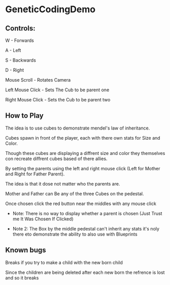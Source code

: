 # GeneticCodingDemo

## Controls:

W - Forwards 

A - Left

S - Backwards

D - Right

Mouse Scroll - Rotates Camera 

Left Mouse Click - Sets The Cub to be parent one

Right Mouse Click - Sets the Cub to be parent two

## How to Play

The idea is to use cubes to demonstrate mendel's law of inheritance.

Cubes spawn in front of the player, each with there own stats for Size and Color.

Though these cubes are displaying a diffrent size and color they themselves con recreate diffrent cubes based of there allies.

By setting the parents using the left and right mouse click (Left for Mother and Right for Father Parent).

The idea is that it dose not matter who the parents are.

Mother and Father can Be any of the three Cubes on the pedestal.

Once chosen click the red button near the middles with any mouse click

- Note: There is no way to display whether a parent is chosen (Just Trust me It Was Chosen If Clicked)

- Note 2: The Box by the middle pedestal can't inherit any stats it's noly there eto demonstrate the ability to also use with Blueprints


## Known bugs

Breaks if you try to make a child with the new born child

Since the children are being deleted after each new born the refrence is lost and so it breaks
